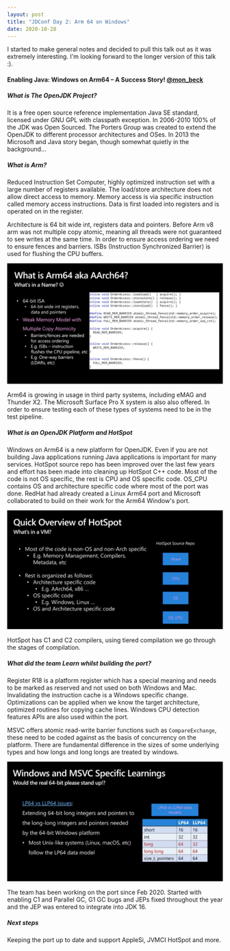 ```yaml
---
layout: post
title: "JDConf Day 2: Arm 64 on Windows"
date: 2020-10-28
---
```


I started to make general notes and decided to pull this talk out as it was extremely interesting. 
I'm looking forward to the longer version of this talk :). 

#### Enabling Java: Windows on Arm64 – A Success Story! [@mon_beck](https://twitter.com/mon_beck)

##### What is The OpenJDK Project?

It is a free open source reference implementation Java SE standard, licensed under GNU GPL with classpath exception. 
In 2006-2010 100% of the JDK was Open Sourced. 
The Porters Group was created to extend the OpenJDK to different processor architectures and OSes. 
In 2013 the Microsoft and Java story began, though somewhat quietly in the background... 

##### What is Arm?

Reduced Instruction Set Computer, highly optimized instruction set with a large number of registers available. 
The load/store architecture does not allow direct access to memory. 
Memory access is via specific instruction called memory access instructions.
Data is first loaded into registers and is operated on in the register. 

Architecture is 64 bit wide int, registers data and pointers. 
Before Arm v8 arm was not multiple copy atomic, meaning all threads were not guaranteed to see writes at the same time. 
In order to ensure access ordering we need to ensure fences and barriers. 
ISBs (Instruction Synchronized Barrier) is used for flushing the CPU buffers. 

![Usage of Java at Microsoft](/assets/images/blog/jdconf/what-is-arm.png)

Arm64 is growing in usage in third party systems, including eMAG and Thunder X2. 
The Microsoft Surface Pro X system is also also offered. 
In order to ensure testing each of these types of systems need to be in the test pipeline. 

##### What is an OpenJDK Platform and HotSpot

Windows on Arm64 is a new platform for OpenJDK.
Even if you are not building Java applications running Java applications is important for many services. 
HotSpot source repo has been improved over the last few years and effort has been made into cleaning up HotSpot C++ code. 
Most of the code is not OS specific, the rest is CPU and OS specific code. 
OS_CPU contains OS and architecture specific code where most of the port was done. 
RedHat had already created a Linux Arm64 port and Microsoft collaborated to build on their work for the Arm64 Window's port. 

![HotSpot Layout](/assets/images/blog/jdconf/hotspot-code.png)

HotSpot has C1 and C2 compilers, using tiered compilation we go through the stages of compilation. 

##### What did the team Learn whilst building the port?

Register R18 is a platform register which has a special meaning and needs to be marked as reserved and not used on both Windows and Mac.
Invalidating the instruction cache is a Windows specific change. 
Optimizations can be applied when we know the target architecture, optimized routines for copying cache lines. 
Windows CPU detection features APIs are also used within the port. 

MSVC offers atomic read-write barrier functions such as `CompareExchange`, these need to be coded against as the basis of concurrency on the platform. 
There are fundamental difference in the sizes of some underlying types and how longs and long longs are treated by windows. 

![Challenges of LLP64](/assets/images/blog/jdconf/llp64.png)

The team has been working on the port since Feb 2020. 
Started with enabling C1 and Parallel GC, G1 GC bugs and JEPs fixed throughout the year and the JEP was entered to integrate into JDK 16. 

##### Next steps

Keeping the port up to date and support AppleSi, JVMCI HotSpot and more. 

